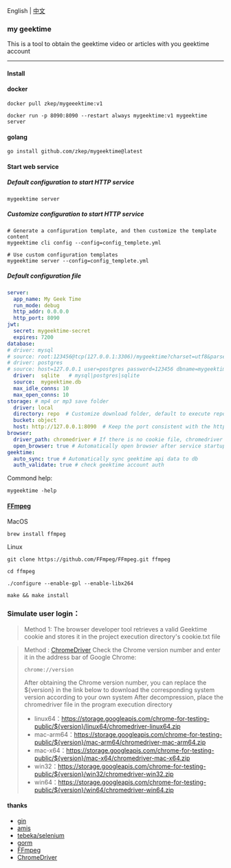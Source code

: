 English | [中文](./README_CN.md)

### my geektime
This is a tool to obtain the geektime video or articles with you geektime account

---
#### Install

#### docker
```shell
docker pull zkep/mygeeektime:v1

docker run -p 8090:8090 --restart always mygeektime:v1 mygeektime server  
```
#### golang
```shell
go install github.com/zkep/mygeektime@latest
```
#### Start web service

##### Default configuration to start HTTP service
```shell
mygeektime server
```

##### Customize configuration to start HTTP service
```shell
# Generate a configuration template, and then customize the template content
mygeektime cli config --config=config_templete.yml

# Use custom configuration templates
mygeektime server --config=config_templete.yml
```

##### Default configuration file
```yaml
server:
  app_name: My Geek Time
  run_mode: debug
  http_addr: 0.0.0.0
  http_port: 8090
jwt:
  secret: mygeektime-secret
  expires: 7200
database:
# driver: mysql
# source: root:123456@tcp(127.0.0.1:3306)/mygeektime?charset=utf8&parseTime=True&loc=Local&timeout=1000ms
# driver: postgres
# source: host=127.0.0.1 user=postgres password=123456 dbname=mygeektime port=5432 sslmode=disable TimeZone=Asia/Shanghai
  driver:  sqlite   # mysql|postgres|sqlite
  source:  mygeektime.db
  max_idle_conns: 10
  max_open_conns: 10
storage: # mp4 or mp3 save folder
  driver: local
  directory: repo  # Customize download folder, default to execute repo directory under the directory
  bucket: object
  host: http://127.0.0.1:8090  # Keep the port consistent with the http_port in the server
browser:
  driver_path: chromedriver # If there is no cookie file, chromedriver will be used by default to simulate login and obtain cookies
  open_browser: true # Automatically open browser after service startup
geektime:
  auto_sync: true # Automatically sync geektime api data to db
  auth_validate: true # check geektime account auth
```

Commond help:
```shell
mygeektime -help
```

#### [FFmpeg](https://ffmpeg.org/download.html)

MacOS
```shell
brew install ffmpeg        
```
Linux
```shell
git clone https://github.com/FFmpeg/FFmpeg.git ffmpeg

cd ffmpeg

./configure --enable-gpl --enable-libx264

make && make install
```

### Simulate user login：

> Method 1: The browser developer tool retrieves a valid Geektime cookie and stores it in the project execution directory's cookie.txt file

> Method : [ChromeDriver](https://googlechromelabs.github.io/chrome-for-testing/#stable)
> Check the Chrome version number and enter it in the address bar of Google Chrome:
>```shell
>chrome://version
>```
> After obtaining the Chrome version number, you can replace the ${version} in the link below to download the corresponding system version according to your own system
After decompression, place the chromedriver file in the program execution directory
>* linux64：https://storage.googleapis.com/chrome-for-testing-public/${version}/linux64/chromedriver-linux64.zip
>* mac-arm64：https://storage.googleapis.com/chrome-for-testing-public/${version}/mac-arm64/chromedriver-mac-arm64.zip
>* mac-x64：https://storage.googleapis.com/chrome-for-testing-public/${version}/mac-x64/chromedriver-mac-x64.zip
>* win32：https://storage.googleapis.com/chrome-for-testing-public/${version}/win32/chromedriver-win32.zip
>* win64：https://storage.googleapis.com/chrome-for-testing-public/${version}/win64/chromedriver-win64.zip


#### thanks
* [gin](https://github.com/gin-gonic/gin)
* [amis](https://github.com/baidu/amis)
* [tebeka/selenium](https://github.com/tebeka/selenium)
* [gorm](https://github.com/go-gorm/gorm)
* [FFmpeg](https://ffmpeg.org/download.html)
* [ChromeDriver](https://developer.chrome.google.cn/docs/chromedriver/get-started)